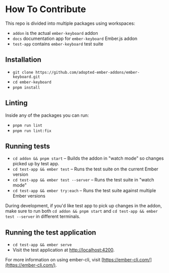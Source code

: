 # How To Contribute

This repo is divided into multiple packages using workspaces:

- `addon` is the actual `ember-keyboard` addon
- `docs` documentation app for `ember-keyboard` Ember.js addon
- `test-app` contains `ember-keyboard` test suite

## Installation

* `git clone https://github.com/adopted-ember-addons/ember-keyboard.git`
* `cd ember-keyboard`
* `pnpm install`

## Linting

Inside any of the packages you can run:

* `pnpm run lint`
* `pnpm run lint:fix`

## Running tests

* `cd addon && pnpm start` – Builds the addon in "watch mode" so changes picked up by test app.
* `cd test-app && ember test` – Runs the test suite on the current Ember version
* `cd test-app && ember test --server` – Runs the test suite in "watch mode"
* `cd test-app && ember try:each` – Runs the test suite against multiple Ember versions

During development, if you'd like test app to pick up changes in the addon, make sure to run both
`cd addon && pnpm start` and `cd test-app && ember test --server` in different terminals.

## Running the test application

* `cd test-app && ember serve`
* Visit the test application at [http://localhost:4200](http://localhost:4200).

For more information on using ember-cli, visit [https://ember-cli.com/](https://ember-cli.com/).
